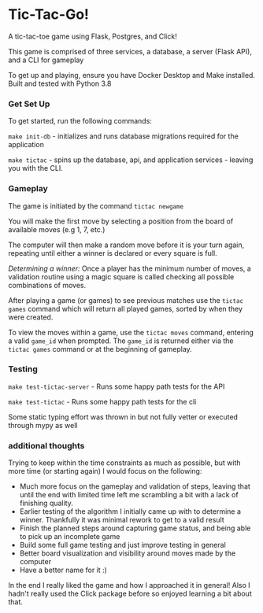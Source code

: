 # Tic-Tac-Go!
A tic-tac-toe game using Flask, Postgres, and Click!

This game is comprised of three services, a database, a server (Flask API), and a CLI for gameplay

To get up and playing, ensure you have Docker Desktop and Make installed. Built and tested with Python 3.8

### Get Set Up

To get started, run the following commands:

`make init-db` - initializes and runs database migrations required for the application

`make tictac` - spins up the database, api, and application services - leaving you with the CLI.

### Gameplay

The game is initiated by the command `tictac newgame`

You will make the first move by selecting a position from the board of available moves (e.g 1, 7, etc.)

The computer will then make a random move before it is your turn again, repeating until either a winner is declared or every square is full.

_Determining a winner:_ Once a player has the minimum number of moves, a validation routine using a magic square is called checking all possible combinations of moves.

After playing a game (or games) to see previous matches use the `tictac games` command which will return all played games, sorted by when they were created.

To view the moves within a game, use the `tictac moves` command, entering a valid `game_id` when prompted. The `game_id` is returned either via the `tictac games` command or at the beginning of gameplay.


### Testing

`make test-tictac-server` - Runs some happy path tests for the API

`make test-tictac` - Runs some happy path tests for the cli

Some static typing effort was thrown in but not fully vetter or executed through mypy as well


### additional thoughts

Trying to keep within the time constraints as much as possible, but with more time (or starting again) I would focus on the following:

* Much more focus on the gameplay and validation of steps, leaving that until the end with limited time left me scrambling a bit with a lack of finishing quality.
* Earlier testing of the algorithm I initially came up with to determine a winner. Thankfully it was minimal rework to get to a valid result
* Finish the planned steps around capturing game status, and being able to pick up an incomplete game
* Build some full game testing and just improve testing in general
* Better board visualization and visibility around moves made by the computer
* Have a better name for it :)

In the end I really liked the game and how I approached it in general! Also I hadn't really used the Click package before so enjoyed learning a bit about that.
